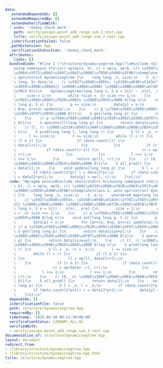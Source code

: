 ```yaml
---
data:
  _extendedDependsOn: []
  _extendedRequiredBy: []
  _extendedVerifiedWith:
  - icon: ':heavy_check_mark:'
    path: verify/yosupo-point_add_range_sum_2.test.cpp
    title: verify/yosupo-point_add_range_sum_2.test.cpp
  _isVerificationFailed: false
  _pathExtension: hpp
  _verificationStatusIcon: ':heavy_check_mark:'
  attributes:
    links: []
  bundledCode: "#line 2 \"structure/dynamicsegtree.hpp\"\n#include <bits/stdc++.h>\n\
    using namespace std;\n// op(op(a, b), c) = op(a, op(b, c)) \u304C\u6210\u308A\u7ACB\
    \u3064\u5FC5\u8981\u304C\u3042\u308B(\u7D50\u5408\u5F8B)\ntemplate<class S, auto\
    \ op>\nstruct dynamicsegtree {\n    long long _n, size;\n    S _e;\n    unordered_map<long\
    \ long, S> data;\n    // \u5927\u304D\u3055n, \u5358\u4F4D\u5143e(\u7701\u7565\
    \u3059\u308B\u3068S{} \u306B\u306A\u308B) \u306E\u30BB\u30B0\u6728\u3092\u69CB\
    \u7BC9 O(n)\n    dynamicsegtree(long long n, S e = S{}) : _n(n), _e(e) {\n   \
    \     size = 1;\n        while (size < _n) size <<= 1;\n    }\n    // p \u756A\
    \u76EE\u306E\u8981\u7D20\u3092x \u306B\u3059\u308B O(log n)\n    void set(long\
    \ long p, S x) {\n        p += size;\n        data[p] = x;\n        for (p>>=1;\
    \ 0<p; p>>=1) update(p);\n    }\n    // p \u756A\u76EE\u306E\u8981\u7D20\u3092\
    \u53D6\u5F97\u3059\u308B O(1)\n    S get(long long p) {\n        return data[size+p];\n\
    \    }\n    // p \u756A\u76EE\u306E\u8981\u7D20\u3092\u53D6\u5F97\u3059\u308B\
    \ O(1)\n    S operator[](long long p) {\n        return data[size+p];\n    }\n\
    \    // [l, r) \u306E\u533A\u9593\u30AF\u30A8\u30EA\u306B\u7B54\u3048\u308B O(log\
    \ n)\n    S prod(long long l, long long r) {\n        S ll = _e, rr = _e;\n  \
    \      l += size;\n        r += size;\n        while (l < r) {\n            if\
    \ (l & 1) {\n                if (data.count(l)) {\n                    ll = op(ll,\
    \ data[l++]);\n                }\n            }\n            if (r & 1) {\n  \
    \              if (data.count(r-1)) {\n                    rr = op(data[--r],\
    \ rr);\n                }\n            }\n            l >>= 1;\n            r\
    \ >>= 1;\n        }\n        return op(ll, rr);\n    }\n    // [0, _n) \u306E\u30AF\
    \u30A8\u30EA\u306B\u7B54\u3048\u308B O(1)\n    S all_prod() {\n        return\
    \ data[1];\n    }\n    void update(long long p) {\n        S l = _e, r = _e;\n\
    \        if (data.count(2*p)) l = data[2*p];\n        if (data.count(2*p+1)) r\
    \ = data[2*p+1];\n        data[p] = op(l, r);\n    }\n};\n"
  code: "#pragma once\n#include <bits/stdc++.h>\nusing namespace std;\n// op(op(a,\
    \ b), c) = op(a, op(b, c)) \u304C\u6210\u308A\u7ACB\u3064\u5FC5\u8981\u304C\u3042\
    \u308B(\u7D50\u5408\u5F8B)\ntemplate<class S, auto op>\nstruct dynamicsegtree\
    \ {\n    long long _n, size;\n    S _e;\n    unordered_map<long long, S> data;\n\
    \    // \u5927\u304D\u3055n, \u5358\u4F4D\u5143e(\u7701\u7565\u3059\u308B\u3068\
    S{} \u306B\u306A\u308B) \u306E\u30BB\u30B0\u6728\u3092\u69CB\u7BC9 O(n)\n    dynamicsegtree(long\
    \ long n, S e = S{}) : _n(n), _e(e) {\n        size = 1;\n        while (size\
    \ < _n) size <<= 1;\n    }\n    // p \u756A\u76EE\u306E\u8981\u7D20\u3092x \u306B\
    \u3059\u308B O(log n)\n    void set(long long p, S x) {\n        p += size;\n\
    \        data[p] = x;\n        for (p>>=1; 0<p; p>>=1) update(p);\n    }\n   \
    \ // p \u756A\u76EE\u306E\u8981\u7D20\u3092\u53D6\u5F97\u3059\u308B O(1)\n   \
    \ S get(long long p) {\n        return data[size+p];\n    }\n    // p \u756A\u76EE\
    \u306E\u8981\u7D20\u3092\u53D6\u5F97\u3059\u308B O(1)\n    S operator[](long long\
    \ p) {\n        return data[size+p];\n    }\n    // [l, r) \u306E\u533A\u9593\u30AF\
    \u30A8\u30EA\u306B\u7B54\u3048\u308B O(log n)\n    S prod(long long l, long long\
    \ r) {\n        S ll = _e, rr = _e;\n        l += size;\n        r += size;\n\
    \        while (l < r) {\n            if (l & 1) {\n                if (data.count(l))\
    \ {\n                    ll = op(ll, data[l++]);\n                }\n        \
    \    }\n            if (r & 1) {\n                if (data.count(r-1)) {\n   \
    \                 rr = op(data[--r], rr);\n                }\n            }\n\
    \            l >>= 1;\n            r >>= 1;\n        }\n        return op(ll,\
    \ rr);\n    }\n    // [0, _n) \u306E\u30AF\u30A8\u30EA\u306B\u7B54\u3048\u308B\
    \ O(1)\n    S all_prod() {\n        return data[1];\n    }\n    void update(long\
    \ long p) {\n        S l = _e, r = _e;\n        if (data.count(2*p)) l = data[2*p];\n\
    \        if (data.count(2*p+1)) r = data[2*p+1];\n        data[p] = op(l, r);\n\
    \    }\n};\n"
  dependsOn: []
  isVerificationFile: false
  path: structure/dynamicsegtree.hpp
  requiredBy: []
  timestamp: '2025-04-28 08:11:36+00:00'
  verificationStatus: LIBRARY_ALL_AC
  verifiedWith:
  - verify/yosupo-point_add_range_sum_2.test.cpp
documentation_of: structure/dynamicsegtree.hpp
layout: document
redirect_from:
- /library/structure/dynamicsegtree.hpp
- /library/structure/dynamicsegtree.hpp.html
title: structure/dynamicsegtree.hpp
---
```


